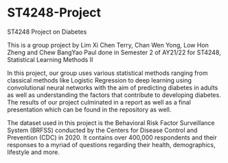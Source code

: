 # ST4248-Project
ST4248 Project on Diabetes 

This is a group project by Lim Xi Chen Terry, Chan Wen Yong, Low Hon Zheng and Chew BangYao Paul done in Semester 2 of AY21/22 for ST4248, Statistical Learning Methods II

In this project, our group uses various statistical methods ranging from classical methods like Logistic Regression to deep learning using convolutional neural networks with the aim of predicting diabetes in adults as well as understanding the factors that contribute to developing diabetes. The results of our project culminated in a report as well as a final presentation which can be found in the repository as well.

The dataset used in this project is the Behavioral Risk Factor Surveillance System (BRFSS) conducted by the Centers for Disease Control and Prevention (CDC) in 2020. It contains over 400,000 respondents and their responses to a myriad of questions regarding their health, demographics, lifestyle and more. 
